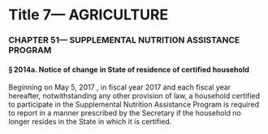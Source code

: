 
# Title 7— AGRICULTURE
### CHAPTER 51— SUPPLEMENTAL NUTRITION ASSISTANCE PROGRAM
#### § 2014a. Notice of change in State of residence of certified household

Beginning on May 5, 2017 , in fiscal year 2017 and each fiscal year hereafter, notwithstanding any other provision of law, a household certified to participate in the Supplemental Nutrition Assistance Program is required to report in a manner prescribed by the Secretary if the household no longer resides in the State in which it is certified.
